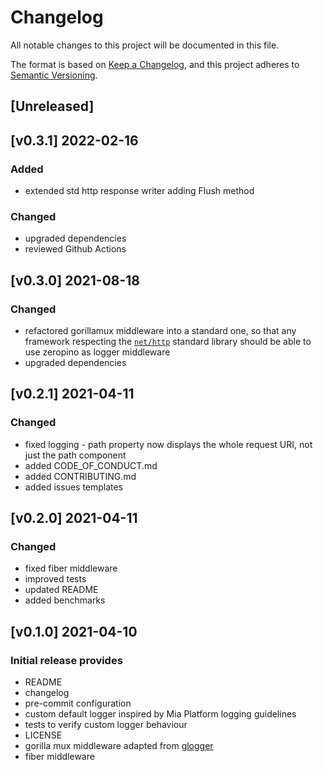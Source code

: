 # Changelog
All notable changes to this project will be documented in this file.

The format is based on [Keep a Changelog](https://keepachangelog.com/en/1.0.0/),
and this project adheres to [Semantic Versioning](https://semver.org/spec/v2.0.0.html).

## [Unreleased]

## [v0.3.1] 2022-02-16

### Added

- extended std http response writer adding Flush method

### Changed

- upgraded dependencies
- reviewed Github Actions

## [v0.3.0] 2021-08-18

### Changed

- refactored gorillamux middleware into a standard one, so that any framework
  respecting the [`net/http`](https://pkg.go.dev/net/http) standard library
  should be able to use zeropino as logger middleware
- upgraded dependencies

## [v0.2.1] 2021-04-11

### Changed

- fixed logging - path property now displays the whole request URI, not just the path component
- added CODE_OF_CONDUCT.md
- added CONTRIBUTING.md
- added issues templates

## [v0.2.0] 2021-04-11

### Changed

- fixed fiber middleware
- improved tests
- updated README
- added benchmarks

## [v0.1.0] 2021-04-10

### Initial release provides
- README
- changelog
- pre-commit configuration
- custom default logger inspired by Mia Platform logging guidelines
- tests to verify custom logger behaviour
- LICENSE
- gorilla mux middleware adapted from [glogger](https://github.com/mia-platform/glogger)
- fiber middleware
